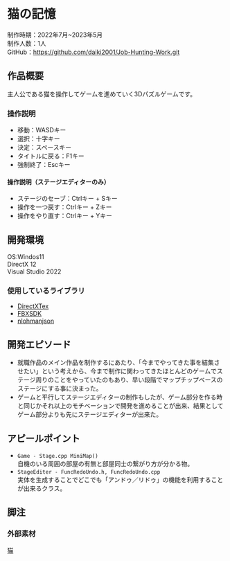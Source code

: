 # 猫の記憶  
制作時期：2022年7月~2023年5月  
制作人数：1人  
GitHub：https://github.com/daiki2001/Job-Hunting-Work.git  

## 作品概要
主人公である猫を操作してゲームを進めていく3Dパズルゲームです。  
### 操作説明
* 移動：WASDキー
* 選択：十字キー
* 決定：スペースキー
* タイトルに戻る：F1キー
* 強制終了：Escキー
#### 操作説明（ステージエディターのみ）
* ステージのセーブ：Ctrlキー \+ Sキー
* 操作を一つ戻す：Ctrlキー \+ Zキー
* 操作をやり直す：Ctrlキー \+ Yキー

## 開発環境
OS:Windos11  
DirectX 12  
Visual Studio 2022
### 使用しているライブラリ
* [DirectXTex](https://github.com/microsoft/DirectXTex)
* [FBXSDK](https://www.autodesk.com/products/fbx/overview)
* [nlohmanjson](https://github.com/nlohmann/json)

## 開発エピソード
* 就職作品のメイン作品を制作するにあたり、「今までやってきた事を結集させたい」という考えから、今まで制作に関わってきたほとんどのゲームでステージ周りのことをやっていたのもあり、早い段階でマップチップベースのステージにする事に決まった。
* ゲームと平行してステージエディターの制作もしたが、ゲーム部分を作る時と同じかそれ以上のモチベーションで開発を進めることが出来、結果としてゲーム部分よりも先にステージエディターが出来た。

## アピールポイント
* `Game - Stage.cpp MiniMap()`  
自機のいる周囲の部屋の有無と部屋同士の繋がり方が分かる物。
* `StageEditer - FuncRedoUndo.h, FuncRedoUndo.cpp`  
実体を生成することでどこでも「アンドゥ／リドゥ」の機能を利用することが出来るクラス。

## 脚注
### 外部素材
[猫](https://www.cgtrader.com/free-3d-models/animals/mammal/cat-8f299065-4ddc-4308-a0f8-510f08be3ee4)
